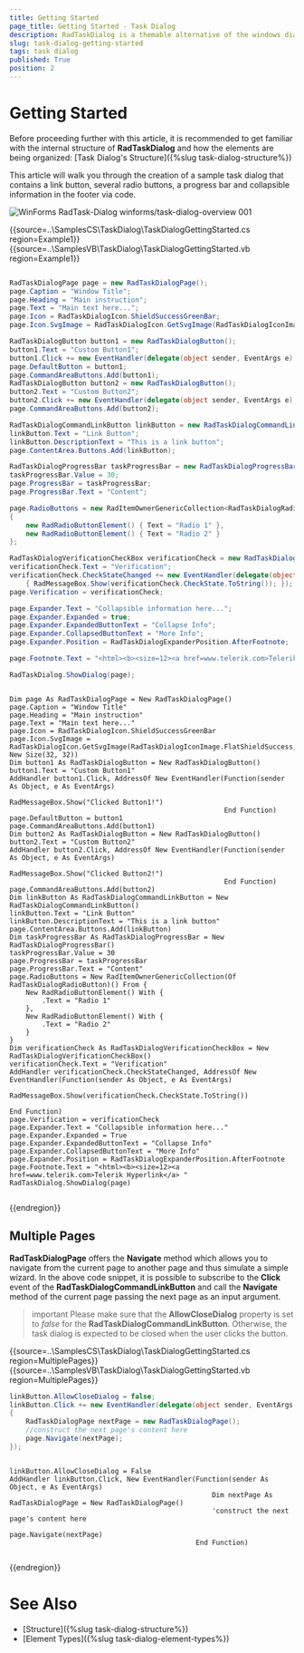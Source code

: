 ```yaml
---
title: Getting Started
page_title: Getting Started - Task Dialog
description: RadTaskDialog is a themable alternative of the windows dialog boxes and the newly released TaskDialog for .NET 5.
slug: task-dialog-getting-started
tags: task dialog
published: True
position: 2 
---
```


# Getting Started

Before proceeding further with this article, it is recommended to get familiar with the internal structure of **RadTaskDialog** and how the elements are being organized: [Task Dialog's Structure]({%slug task-dialog-structure%})

This article will walk you through the creation of a sample task dialog that contains a link button, several radio buttons, a progress bar and collapsible information in the footer via code.

![WinForms RadTask-Dialog winforms/task-dialog-overview 001](images/task-dialog-overview001.gif) 


{{source=..\SamplesCS\TaskDialog\TaskDialogGettingStarted.cs region=Example1}} 
{{source=..\SamplesVB\TaskDialog\TaskDialogGettingStarted.vb region=Example1}}

````C#

RadTaskDialogPage page = new RadTaskDialogPage();
page.Caption = "Window Title";
page.Heading = "Main instruction";
page.Text = "Main text here...";
page.Icon = RadTaskDialogIcon.ShieldSuccessGreenBar;
page.Icon.SvgImage = RadTaskDialogIcon.GetSvgImage(RadTaskDialogIconImage.FlatShieldSuccess, new Size(32, 32));

RadTaskDialogButton button1 = new RadTaskDialogButton();
button1.Text = "Custom Button1";
button1.Click += new EventHandler(delegate(object sender, EventArgs e) { RadMessageBox.Show("Clicked Button1!"); });
page.DefaultButton = button1;
page.CommandAreaButtons.Add(button1);
RadTaskDialogButton button2 = new RadTaskDialogButton();
button2.Text = "Custom Button2";
button2.Click += new EventHandler(delegate(object sender, EventArgs e) { RadMessageBox.Show("Clicked Button2!"); });
page.CommandAreaButtons.Add(button2);

RadTaskDialogCommandLinkButton linkButton = new RadTaskDialogCommandLinkButton();
linkButton.Text = "Link Button";
linkButton.DescriptionText = "This is a link button"; 
page.ContentArea.Buttons.Add(linkButton);

RadTaskDialogProgressBar taskProgressBar = new RadTaskDialogProgressBar();
taskProgressBar.Value = 30;
page.ProgressBar = taskProgressBar;
page.ProgressBar.Text = "Content";

page.RadioButtons = new RadItemOwnerGenericCollection<RadTaskDialogRadioButton>()
{
    new RadRadioButtonElement() { Text = "Radio 1" },
    new RadRadioButtonElement() { Text = "Radio 2" }
};

RadTaskDialogVerificationCheckBox verificationCheck = new RadTaskDialogVerificationCheckBox();
verificationCheck.Text = "Verification";
verificationCheck.CheckStateChanged += new EventHandler(delegate(object sender, EventArgs e) 
    { RadMessageBox.Show(verificationCheck.CheckState.ToString()); });
page.Verification = verificationCheck;

page.Expander.Text = "Collapsible information here...";
page.Expander.Expanded = true;
page.Expander.ExpandedButtonText = "Collapse Info";
page.Expander.CollapsedButtonText = "More Info"; 
page.Expander.Position = RadTaskDialogExpanderPosition.AfterFootnote;

page.Footnote.Text = "<html><b><size=12><a href=www.telerik.com>Telerik Hyperlink</a> ";

RadTaskDialog.ShowDialog(page);


````
````VB.NET

Dim page As RadTaskDialogPage = New RadTaskDialogPage()
page.Caption = "Window Title"
page.Heading = "Main instruction"
page.Text = "Main text here..."
page.Icon = RadTaskDialogIcon.ShieldSuccessGreenBar
page.Icon.SvgImage = RadTaskDialogIcon.GetSvgImage(RadTaskDialogIconImage.FlatShieldSuccess, New Size(32, 32))
Dim button1 As RadTaskDialogButton = New RadTaskDialogButton()
button1.Text = "Custom Button1"
AddHandler button1.Click, AddressOf New EventHandler(Function(sender As Object, e As EventArgs)
                                                         RadMessageBox.Show("Clicked Button1!")
                                                     End Function)
page.DefaultButton = button1
page.CommandAreaButtons.Add(button1)
Dim button2 As RadTaskDialogButton = New RadTaskDialogButton()
button2.Text = "Custom Button2"
AddHandler button2.Click, AddressOf New EventHandler(Function(sender As Object, e As EventArgs)
                                                         RadMessageBox.Show("Clicked Button2!")
                                                     End Function)
page.CommandAreaButtons.Add(button2)
Dim linkButton As RadTaskDialogCommandLinkButton = New RadTaskDialogCommandLinkButton()
linkButton.Text = "Link Button"
linkButton.DescriptionText = "This is a link button"
page.ContentArea.Buttons.Add(linkButton)
Dim taskProgressBar As RadTaskDialogProgressBar = New RadTaskDialogProgressBar()
taskProgressBar.Value = 30
page.ProgressBar = taskProgressBar
page.ProgressBar.Text = "Content"
page.RadioButtons = New RadItemOwnerGenericCollection(Of RadTaskDialogRadioButton)() From {
    New RadRadioButtonElement() With {
        .Text = "Radio 1"
    },
    New RadRadioButtonElement() With {
        .Text = "Radio 2"
    }
}
Dim verificationCheck As RadTaskDialogVerificationCheckBox = New RadTaskDialogVerificationCheckBox()
verificationCheck.Text = "Verification"
AddHandler verificationCheck.CheckStateChanged, AddressOf New EventHandler(Function(sender As Object, e As EventArgs)
                                                                               RadMessageBox.Show(verificationCheck.CheckState.ToString())
                                                                           End Function)
page.Verification = verificationCheck
page.Expander.Text = "Collapsible information here..."
page.Expander.Expanded = True
page.Expander.ExpandedButtonText = "Collapse Info"
page.Expander.CollapsedButtonText = "More Info"
page.Expander.Position = RadTaskDialogExpanderPosition.AfterFootnote
page.Footnote.Text = "<html><b><size=12><a href=www.telerik.com>Telerik Hyperlink</a> "
RadTaskDialog.ShowDialog(page)


````

{{endregion}}

## Multiple Pages

**RadTaskDialogPage** offers the **Navigate** method which allows you to navigate from the current page to another page and thus simulate a simple wizard. 
 In the above code snippet, it is possible to subscribe to the **Click** event of the **RadTaskDialogCommandLinkButton** and call the **Navigate** method of the current page passing the next page as an input argument.

>important Please make sure that the **AllowCloseDialog** property is set to *false* for the **RadTaskDialogCommandLinkButton**. Otherwise, the task dialog is expected to be closed when the user clicks the button. 

{{source=..\SamplesCS\TaskDialog\TaskDialogGettingStarted.cs region=MultiplePages}} 
{{source=..\SamplesVB\TaskDialog\TaskDialogGettingStarted.vb region=MultiplePages}}

````C#
linkButton.AllowCloseDialog = false;
linkButton.Click += new EventHandler(delegate(object sender, EventArgs e)
{ 
    RadTaskDialogPage nextPage = new RadTaskDialogPage();
    //construct the next page's content here
    page.Navigate(nextPage);
});

````
````VB.NET

linkButton.AllowCloseDialog = False
AddHandler linkButton.Click, New EventHandler(Function(sender As Object, e As EventArgs)
                                                  Dim nextPage As RadTaskDialogPage = New RadTaskDialogPage()
                                                  'construct the next page's content here
                                                  page.Navigate(nextPage)
                                              End Function)


````

{{endregion}}

# See Also

* [Structure]({%slug task-dialog-structure%})
* [Element Types]({%slug task-dialog-element-types%})
 
        
